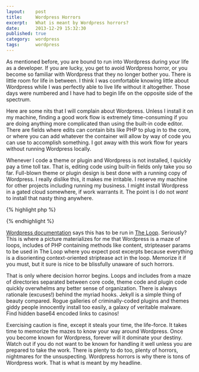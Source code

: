 ```yaml
---
layout:    post
title:     Wordpress Horrors
excerpt:   What is meant by Wordpress horrors?
date:      2013-12-29 15:32:30
published: true
category:  wordpress
tags:      wordpress
---
```


As mentioned before, you are bound to run into Wordpress during your life as a developer. If you are lucky, you get to avoid Wordpress horror, or you become so familiar with Wordpress that they no longer bother you. There is little room for life in between. I think I was comfortable knowing little about Wordpress while I was perfectly able to live life without it altogether. Those days were numbered and I have had to begin life on the opposite side of the spectrum.

Here are some nits that I will complain about Wordpress. Unless I install it on my machine, finding a good work flow is extremely time-consuming if you are doing anything more complicated than using the built-in code editor. There are fields where edits can contain bits like PHP to plug in to the core, or where you can add whatever the container will allow by way of code you can use to accomplish something. I got away with this work flow for years without running Wordpress locally.

Whenever I code a theme or plugin and Wordpress is not installed, I quickly pay a time toll tax. That is, editing code using built-in fields only take you so far. Full-blown theme or plugin design is best done with a running copy of Wordpress. I really dislike this, it makes me irritable. I reserve my machine for other projects including running my business. I might install Wordpress in a gated cloud somewhere, if work warrants it. The point is I do not *want* to install that nasty thing anywhere.

{% highlight php %}
<?php the_content( $more_link_text, $stripteaser ); ?>
{% endhighlight %}

[Wordpress documentation][codex] says this has to be run in [The Loop][the_loop]. Seriously? This is where a picture materializes for me that Wordpress is a maze of loops, includes of PHP containing methods like content, stripteaser params to be used in The Loop where you expect post excerpts because everything is a disorienting context-oriented striptease act in the loop. Memorize it if you must, but it sure is nice to be blissfully unaware of such horrors.

That is only where decision horror begins. Loops and includes from a maze of directories separated between core code, theme code and plugin code quickly overwhelms any better sense of organization. There is always rationale (excuses!) behind the myriad hooks. Jekyll is a simple thing of beauty compared. Rogue galleries of criminally-coded plugins and themes giddy people innocently install too easily, a galaxy of veritable malware. Find hidden base64 encoded links to casinos!

Exercising caution is fine, except it steals your time, the life-force. It takes time to memorize the mazes to know your way around Wordpress. Once you become known for Wordpress, forever will it dominate your destiny. Watch out if you do not want to be known for handling it well unless you are prepared to take the work. There is plenty to do too, plenty of horrors, nightmares for the unsuspecting. Wordpress horrors is why there is tons of Wordpress work. That is what is meant by my headline.

[codex]: http://codex.wordpress.org/the_content
[the_loop]: http://codex.wordpress.org/The_Loop
